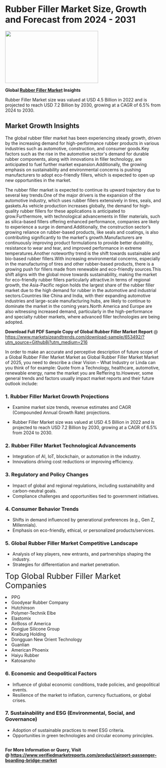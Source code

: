 <H1>Rubber Filler Market Size, Growth and Forecast from 2024 - 2031</H1><img class="aligncenter size-medium wp-image-584254" src="https://thirdeyenews.in/wp-content/uploads/2024/09/Global-Market-Research-300x168.jpeg" alt="" width="300" height="168" /><p><strong>Global&nbsp;<a href="https://www.marketsizeandtrends.com/download-sample/653492/?utm_source=Github8j?utm_medium=216">Rubber Filler Market</a> Insights</strong></p><p>Rubber Filler Market size was valued at USD 4.5 Billion in 2022 and is projected to reach USD 7.2 Billion by 2030, growing at a CAGR of 6.5% from 2024 to 2030.</p><p><h2>Market Growth Insights</h2> <p>The global rubber filler market has been experiencing steady growth, driven by the increasing demand for high-performance rubber products in various industries such as automotive, construction, and consumer goods.Key factors such as the rise in the automotive sector's demand for durable rubber components, along with innovations in filler technology, are anticipated to fuel further market expansion.Additionally, the growing emphasis on sustainability and environmental concerns is pushing manufacturers to adopt eco-friendly fillers, which is expected to open up new opportunities in the market.</p> <p>The rubber filler market is expected to continue its upward trajectory due to several key trends.One of the major drivers is the expansion of the automotive industry, which uses rubber fillers extensively in tires, seals, and gaskets.As vehicle production increases globally, the demand for high-quality rubber fillers for these applications is anticipated to grow.Furthermore, with technological advancements in filler materials, such as silica-based fillers offering enhanced performance, companies are likely to experience a surge in demand.Additionally, the construction sector’s growing reliance on rubber-based products, like seals and coatings, is also contributing significantly to the market's growth.Manufacturers are continuously improving product formulations to provide better durability, resistance to wear and tear, and improved performance in extreme temperatures.Another noteworthy trend is the shift towards sustainable and bio-based rubber fillers.With increasing environmental concerns, especially in the manufacturing of tires and other rubber-based products, there is a growing push for fillers made from renewable and eco-friendly sources.This shift aligns with the global move towards sustainability, making the market for eco-friendly rubber fillers particularly attractive.In terms of regional growth, the Asia-Pacific region holds the largest share of the rubber filler market due to the high demand for rubber in the automotive and industrial sectors.Countries like China and India, with their expanding automotive industries and large-scale manufacturing hubs, are likely to continue to dominate the market in the coming years.North America and Europe are also witnessing increased demand, particularly in the high-performance and specialty rubber markets, where advanced filler technologies are being adopted.<p><span class=""><strong>Download Full PDF Sample Copy of Global Rubber Filler Market Report</strong> @ <a href="https://www.marketsizeandtrends.com/download-sample/653492/?utm_source=Github8j?utm_medium=216" target="_blank">https://www.marketsizeandtrends.com/download-sample/653492/?utm_source=Github8j?utm_medium=216</a></span></p><p>In order to make an accurate and perceptive description of future scope of a Global&nbsp;Rubber Filler Market Market as Global&nbsp;Rubber Filler Market Market of 2025, you need to describe a clear Vision &ndash; What Industry or Linda can you think of for example: Quote from a Technology, healthcare, automotive, renewable energy, name the market you are Reffering to.However, some general trends and factors usually impact market reports and their future outlook include:</p><h3>1.&nbsp;<strong>Rubber Filler Market Growth Projections</strong></h3><ul><li>Examine market size trends, revenue estimates and CAGR (Compounded Annual Growth Rate) projections.</li><li><p>Rubber Filler Market size was valued at USD 4.5 Billion in 2022 and is projected to reach USD 7.2 Billion by 2030, growing at a CAGR of 6.5% from 2024 to 2030.</p></li></ul><h3>2.&nbsp;<strong>Rubber Filler Market Technological Advancements</strong></h3><ul><li>Integration of AI, IoT, blockchain, or automation in the industry.</li><li>Innovations driving cost reductions or improving efficiency.</li></ul><h3>3.&nbsp;<strong>Regulatory and Policy Changes</strong></h3><ul><li>Impact of global and regional regulations, including sustainability and carbon-neutral goals.</li><li>Compliance challenges and opportunities tied to government initiatives.</li></ul><h3>4.&nbsp;<strong>Consumer Behavior Trends</strong></h3><ul><li>Shifts in demand influenced by generational preferences (e.g., Gen Z, Millennials).</li><li>Emphasis on eco-friendly, ethical, or personalized products/services.</li></ul><h3>5.&nbsp;<strong>Global Rubber Filler Market Competitive Landscape</strong></h3><ul><li>Analysis of key players, new entrants, and partnerships shaping the industry.</li><li>Strategies for differentiation and market penetration.</li></ul><p data-pm-slice="1 1 []"><span style="color: inherit; font-family: inherit; font-size: 25px;">Top Global Rubber Filler Market Companies</span></p><div class="" data-test-id=""><p><li>PPG</li><li> Goodyear Rubber Company</li><li> Hutchinson</li><li> Polymer-Technik Elbe</li><li> Elastomix</li><li> AirBoss of America</li><li> Dongjue Silicone Group</li><li> Kraiburg Holding</li><li> Dongguan New Orient Technology</li><li> Guanlian</li><li> American Phoenix</li><li> Haiyu Rubber</li><li> Katosansho</li></p></div><h3>6.&nbsp;<strong>Economic and Geopolitical Factors</strong></h3><ul><li>Influence of global economic conditions, trade policies, and geopolitical events.</li><li>Resilience of the market to inflation, currency fluctuations, or global crises.</li></ul><h3>7.&nbsp;<strong>Sustainability and ESG (Environmental, Social, and Governance)</strong></h3><ul><li>Adoption of sustainable practices to meet ESG criteria.</li><li>Opportunities in green technologies and circular economy principles.</li></ul><h2><strong style="font-size: 14px;">For More Information or Query, Visit @&nbsp;</strong><a style="background-color: #ffffff; font-size: 14px;" href="https://www.marketsizeandtrends.com/report/rubber-filler-market/" target="_blank">https://www.verifiedmarketreports.com/product/airport-passenger-boarding-bridge-market</a></h2>